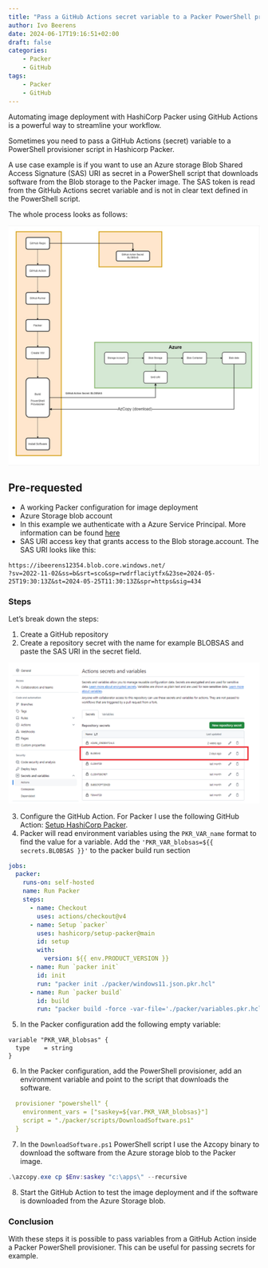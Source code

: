 ```yaml
---
title: "Pass a GitHub Actions secret variable to a Packer PowerShell provider"
author: Ivo Beerens
date: 2024-06-17T19:16:51+02:00
draft: false
categories:
    - Packer
    - GitHub
tags:
    - Packer
    - GitHub
---
```


Automating image deployment with HashiCorp Packer using GitHub Actions is a powerful way to streamline your workflow.

Sometimes you need to pass a GitHub Actions (secret) variable to a PowerShell provisioner script in Hashicorp Packer.

A use case example is if you want to use an Azure storage Blob Shared Access Signature (SAS) URI as secret in a PowerShell script that downloads software from the Blob storage to the Packer image.
The SAS token is read from the GitHub Actions secret variable and is not in clear text defined in the PowerShell script.

The whole process looks as follows:

![GitHub Actions Secrets](images/github.jpg)

## Pre-requested
- A working Packer configuration for image deployment
- Azure Storage blob account
- In this example we authenticate with a Azure Service Principal. More information can be found [here](https://developer.hashicorp.com/packer/integrations/hashicorp/azure)
- SAS URI access key that grants access to the Blob storage.account. The SAS URI looks like this:
```
https://ibeerens12354.blob.core.windows.net/
?sv=2022-11-02&ss=b&srt=sco&sp=rwdrflaciytfx&23se=2024-05-25T19:30:13Z&st=2024-05-25T11:30:13Z&spr=https&sig=434
```

### Steps
Let’s break down the steps:
1. Create a GitHub repository
2. Create a repository secret with the name for example BLOBSAS and paste the SAS URI in the secret field.

![GitHub Actions Secrets](images/1.png)

3. Configure the GitHub Action. For Packer I use the following GitHub Action: [Setup HashiCorp Packer](https://github.com/marketplace/actions/setup-hashicorp-packer).
4. Packer will read environment variables using the  `PKR_VAR_name` format to find the value for a variable. Add the `'PKR_VAR_blobsas=${{ secrets.BLOBSAS }}'` to the packer build run section

```yaml
jobs:
  packer:
    runs-on: self-hosted
    name: Run Packer
    steps:
      - name: Checkout
        uses: actions/checkout@v4
      - name: Setup `packer`
        uses: hashicorp/setup-packer@main
        id: setup
        with:
          version: ${{ env.PRODUCT_VERSION }}
      - name: Run `packer init`
        id: init
        run: "packer init ./packer/windows11.json.pkr.hcl"
      - name: Run `packer build`
        id: build
        run: "packer build -force -var-file='./packer/variables.pkr.hcl' -var 'client_id=${{ secrets.CLIENTID }}' -var 'client_secret= ${{ secrets.CLIENTSECRET }}' -var 'subscription_id=${{ secrets.SUBSCRIPTIONID }}' -var 'tenant_id=${{ secrets.TENANTID }}' -var 'PKR_VAR_blobsas=${{ secrets.BLOBSAS }}' './packer/windows11.json.pkr.hcl'"
```

5. In the Packer configuration add the following empty variable:

```hcl
variable "PKR_VAR_blobsas" {
  type    = string
}
```

6. In the Packer configuration, add the PowerShell provisioner, add an environment variable and point to the script that downloads the software.

```yaml
  provisioner "powershell" {
    environment_vars = ["saskey=${var.PKR_VAR_blobsas}"]
    script = "./packer/scripts/DownloadSoftware.ps1"
  }
```

7. In the `DownloadSoftware.ps1` PowerShell script I use the Azcopy  binary to download the software from the Azure storage blob to the Packer image.

```powershell
.\azcopy.exe cp $Env:saskey "c:\apps\" --recursive
```

8. Start the GitHub Action to test the image deployment and if the software is downloaded from the Azure Storage blob.

### Conclusion

With these steps it is possible to pass variables from a GitHub Action inside a Packer PowerShell provisioner. This can be useful for passing secrets for example.